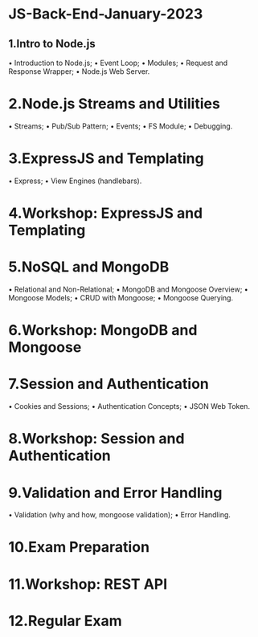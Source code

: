 # JS-Back-End-January-2023
## 1.Intro to Node.js

• Introduction to Node.js;
• Event Loop;
• Modules;
• Request and Response Wrapper;
• Node.js Web Server.

# 2.Node.js Streams and Utilities

• Streams;
• Pub/Sub Pattern;
• Events;
• FS Module;
• Debugging.

# 3.ExpressJS and Templating

• Express;
• View Engines (handlebars).

# 4.Workshop: ExpressJS and Templating

# 5.NoSQL and MongoDB

• Relational and Non-Relational;
• MongoDB and Mongoose Overview;
• Mongoose Models;
• CRUD with Mongoose;
• Mongoose Querying.

# 6.Workshop: MongoDB and Mongoose

# 7.Session and Authentication

• Cookies and Sessions;
• Authentication Concepts;
• JSON Web Token.

# 8.Workshop: Session and Authentication

# 9.Validation and Error Handling

• Validation (why and how, mongoose validation);
• Error Handling.

# 10.Exam Preparation

# 11.Workshop: REST API

# 12.Regular Exam
